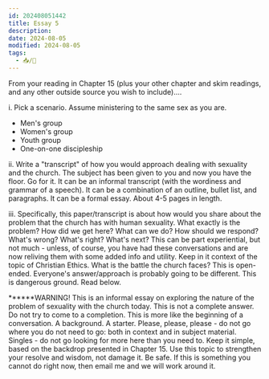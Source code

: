 ```yaml
---
id: 202408051442
title: Essay 5
description: 
date: 2024-08-05
modified: 2024-08-05
tags:
  - 📥/🌱
---
```

From your reading in Chapter 15 (plus your other chapter and skim readings, and any other outside source you wish to include)....

i. Pick a scenario. Assume ministering to the same sex as you are.
- Men's group
- Women's group
- Youth group
- One-on-one discipleship

ii. Write a "transcript" of how you would approach dealing with sexuality and the church. The subject has been given to you and now you have the floor. Go for it. It can be an informal transcript (with the wordiness and grammar of a speech). It can be a combination of an outline, bullet list, and paragraphs. It can be a formal essay. About 4-5 pages in length.

iii. Specifically, this paper/transcript is about how would you share about the problem that the church has with human sexuality. What exactly is the problem? How did we get here? What can we do? How should we respond? What's wrong? What's right? What's next? This can be part experiential, but not much - unless, of course, you have had these conversations and are now reliving them with some added info and utility. Keep in it context of the topic of Christian Ethics. What is the battle the church faces? This is open-ended. Everyone's answer/approach is probably going to be different. This is dangerous ground. Read below.

******WARNING!
This is an informal essay on exploring the nature of the problem of sexuality with the church today. This is not a complete answer. Do not try to come to a completion. This is more like the beginning of a conversation. A background. A starter. Please, please, please - do not go where you do not need to go: both in context and in subject material. Singles - do not go looking for more here than you need to. Keep it simple, based on the backdrop presented in Chapter 15. Use this topic to strengthen your resolve and wisdom, not damage it. Be safe. If this is something you cannot do right now, then email me and we will work around it.